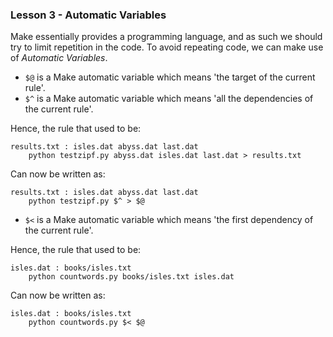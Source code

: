 ### Lesson 3 - Automatic Variables  
Make essentially provides a programming language, and as such we should try to
limit repetition in the code. To avoid repeating code, we can make use of
*Automatic Variables*.

+ `$@` is a Make automatic variable which means 'the target of the current rule'.
+ `$^` is a Make automatic variable which means 'all the dependencies of the
current rule'.  

Hence, the rule that used to be:
```make
results.txt : isles.dat abyss.dat last.dat
	python testzipf.py abyss.dat isles.dat last.dat > results.txt
```
Can now be written as:
```make
results.txt : isles.dat abyss.dat last.dat
	python testzipf.py $^ > $@
```
+ `$<` is a Make automatic variable which means 'the first dependency of the
current rule'.  

Hence, the rule that used to be:
```make
isles.dat : books/isles.txt
	python countwords.py books/isles.txt isles.dat
```
Can now be written as:
```make
isles.dat : books/isles.txt
	python countwords.py $< $@
```
